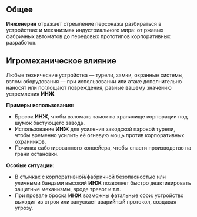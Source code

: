 ## Общее
**Инженерия** отражает стремление персонажа разбираться в устройствах и механизмах индустриального мира: от ржавых фабричных автоматов до передовых прототипов корпоративных разработок. 
## Игромеханическое влияние
Любые технические устройства — турели, замки, охранные системы, взлом оборудования — при использовании или атаке дополнительно наносят или поглощают повреждения, равные вашему значению устремления **ИНЖ**.

**Примеры использования:**
- Бросок **ИНЖ**, чтобы взломать замок на хранилище корпорации под шумок бастующего завода.
- Использование **ИНЖ** для усиления заводской паровой турели, чтобы временно усилить её огневую мощь против корпоративных охранников.
- Починка саботированного конвейера, чтобы спасти производство на грани остановки.

**Особые ситуации:**
- В стычках с корпоративной/фабричной безопасностью или уличными бандами высокий **ИНЖ** позволяет быстро деактивировать защитные механизмы, вроде тревог и т.п.
- При провале броска **ИНЖ** возможны фатальные сбои: устройство выходит из строя или запускает аварийный протокол, создавая угрозу.
